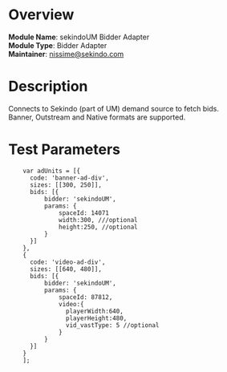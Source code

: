 # Overview

**Module Name**: sekindoUM Bidder Adapter  
**Module Type**: Bidder Adapter  
**Maintainer**: nissime@sekindo.com  

# Description

Connects to Sekindo (part of UM) demand source to fetch bids.  
Banner, Outstream and Native formats are supported.  


# Test Parameters
```
    var adUnits = [{
      code: 'banner-ad-div',
      sizes: [[300, 250]],
      bids: [{
          bidder: 'sekindoUM',
          params: { 
              spaceId: 14071
			  width:300, ///optional
			  height:250, //optional
          }
      }]
    },
	{
      code: 'video-ad-div',
      sizes: [[640, 480]],
      bids: [{
          bidder: 'sekindoUM',
          params: { 
              spaceId: 87812,
			  video:{ 
				playerWidth:640,
				playerHeight:480,
				vid_vastType: 5 //optional
			  }
          }
      }]
    }
	];
```
